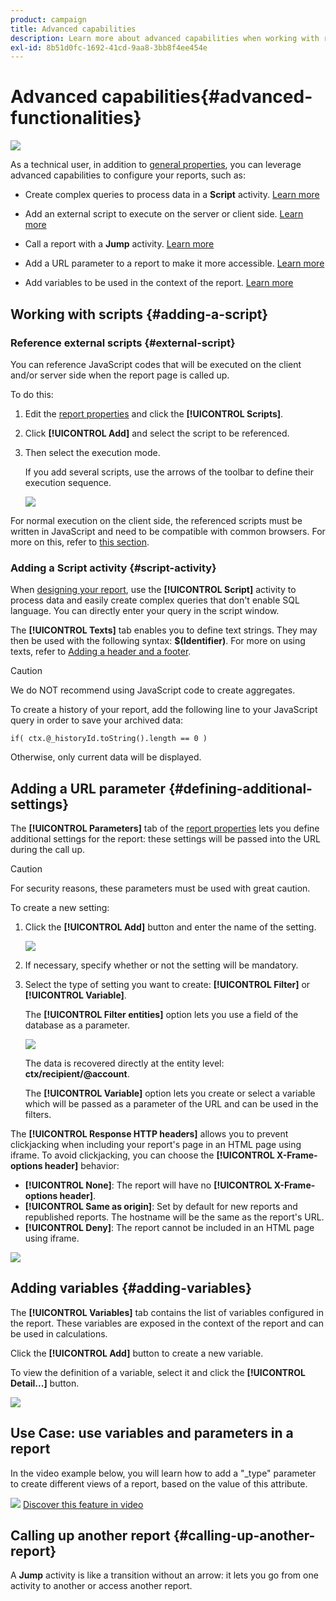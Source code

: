 ```yaml
---
product: campaign
title: Advanced capabilities
description: Learn more about advanced capabilities when working with reports
exl-id: 8b51d0fc-1692-41cd-9aa8-3bb8f4ee454e
---
```

# Advanced capabilities{#advanced-functionalities}

![](../../assets/common.svg)

As a technical user, in addition to [general properties](../../reporting/using/properties-of-the-report.md), you can leverage advanced capabilities to configure your reports, such as:

* Create complex queries to process data in a **Script** activity. [Learn more](#script-activity)

* Add an external script to execute on the server or client side. [Learn more](#external-script)

* Call a report with a **Jump** activity. [Learn more](#calling-up-another-report)

* Add a URL parameter to a report to make it more accessible. [Learn more](#calling-up-another-report)

* Add variables to be used in the context of the report. [Learn more](#adding-variables)

## Working with scripts {#adding-a-script}

### Reference external scripts {#external-script}

You can reference JavaScript codes that will be executed on the client and/or server side when the report page is called up. 

To do this:

1. Edit the [report properties](../../reporting/using/properties-of-the-report.md) and click the **[!UICONTROL Scripts]**.
1. Click **[!UICONTROL Add]** and select the script to be referenced.
1. Then select the execution mode.

   If you add several scripts, use the arrows of the toolbar to define their execution sequence.

   ![](assets/reporting_custom_js.png)

For normal execution on the client side, the referenced scripts must be written in JavaScript and need to be compatible with common browsers. For more on this, refer to [this section](../../web/using/web-forms-answers.md).

### Adding a Script activity {#script-activity}

When [designing your report](../../reporting/using/creating-a-new-report.md#modelizing-the-chart), use the **[!UICONTROL Script]** activity to process data and easily create complex queries that don't enable SQL language. You can directly enter your query in the script window.

The **[!UICONTROL Texts]** tab enables you to define text strings. They may then be used with the following syntax: **$(Identifier)**. For more on using texts, refer to [Adding a header and a footer](../../reporting/using/element-layout.md#adding-a-header-and-a-footer).

>[!CAUTION]
>
>We do NOT recommend using JavaScript code to create aggregates.

To create a history of your report, add the following line to your JavaScript query in order to save your archived data:

```
if( ctx.@_historyId.toString().length == 0 )
```

Otherwise, only current data will be displayed.

## Adding a URL parameter {#defining-additional-settings}

The **[!UICONTROL Parameters]** tab of the [report properties](../../reporting/using/properties-of-the-report.md) lets you define additional settings for the report: these settings will be passed into the URL during the call up.

>[!CAUTION]
>
>For security reasons, these parameters must be used with great caution.

To create a new setting:

1. Click the **[!UICONTROL Add]** button and enter the name of the setting.

   ![](assets/s_ncs_advuser_report_properties_09a.png)

1. If necessary, specify whether or not the setting will be mandatory.

1. Select the type of setting you want to create: **[!UICONTROL Filter]** or **[!UICONTROL Variable]**.

   The **[!UICONTROL Filter entities]** option lets you use a field of the database as a parameter.

   ![](assets/s_ncs_advuser_report_properties_09b.png)

   The data is recovered directly at the entity level: **ctx/recipient/@account**.

   The **[!UICONTROL Variable]** option lets you create or select a variable which will be passed as a parameter of the URL and can be used in the filters.

The **[!UICONTROL Response HTTP headers]** allows you to prevent clickjacking when including your report's page in an HTML page using iframe. To avoid clickjacking, you can choose the **[!UICONTROL X-Frame-options header]** behavior:

* **[!UICONTROL None]**: The report will have no **[!UICONTROL X-Frame-options header]**.
* **[!UICONTROL Same as origin]**: Set by default for new reports and republished reports. The hostname will be the same as the report's URL.
* **[!UICONTROL Deny]**: The report cannot be included in an HTML page using iframe.

![](assets/s_ncs_advuser_report_properties_09c.png)

## Adding variables {#adding-variables}

The **[!UICONTROL Variables]** tab contains the list of variables configured in the report. These variables are exposed in the context of the report and can be used in calculations.

Click the **[!UICONTROL Add]** button to create a new variable.

To view the definition of a variable, select it and click the **[!UICONTROL Detail...]** button.

![](assets/s_ncs_advuser_report_properties_10.png)

## Use Case: use variables and parameters in a report

In the video example below, you will learn how to  add a "_type" parameter to create different views of a report, based on the value of this attribute.

![](assets/do-not-localize/how-to-video.png) [Discover this feature in video](https://helpx.adobe.com/campaign/classic/how-to/add-url-parameter-in-acv6.html?playlist=/ccx/v1/collection/product/campaign/classic/segment/business-practitioners/explevel/intermediate/applaunch/how-to-4/collection.ccx.js&ref=helpx.adobe.com)


## Calling up another report {#calling-up-another-report}

A **Jump** activity is like a transition without an arrow: it lets you go from one activity to another or access another report.
